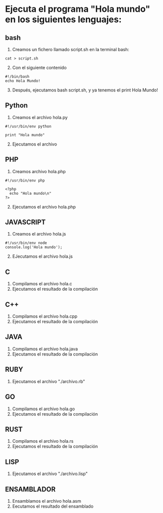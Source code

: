# Ejecuta el programa "Hola mundo" en los siguientes lenguajes:

## bash
1. Creamos un fichero llamado script.sh en la terminal bash:
~~~~
cat > script.sh
~~~~
2. Con el siguiente contenido
~~~~
#!/bin/bash
echo Hola Mundo!
~~~~
3. Después, ejecutamos bash script.sh, y ya tenemos el print Hola Mundo!
 
## Python
1. Creamos el archivo hola.py
~~~
#!/usr/bin/env python

print "Hola mundo"
~~~
2. Ejecutamos el archivo

## PHP
1. Creamos archivo hola.php
~~~
#!/usr/bin/env php

<?php 
  echo "Hola mundo\n" 
?>
~~~
2. Ejecutamos el archivo hola.php

## JAVASCRIPT
1. Creamos el archivo hola.js
~~~
#!/usr/bin/env node
console.log('Hola mundo');
~~~

2. EJecutamos el archivo hola.js

## C
1. Compilamos el archivo hola.c
2. Ejecutamos el resultado de la compilación

## C++

1. Compilamos el archivo hola.cpp
2. Ejecutamos el resultado de la compilación

## JAVA
1. Compilamos el archivo hola.java
2. Ejecutamos el resultado de la compilación

## RUBY
1. Ejecutamos el archivo "./archivo.rb"

## GO
1. Compilamos el archivo hola.go
2. Ejecutamos el resultado de la compilación

## RUST
1. Compilamos el archivo hola.rs
2. Ejecutamos el resultado de la compilación

## LISP
1. Ejecutamos el archivo "./archivo.lisp"

## ENSAMBLADOR
1. Ensamblamos el archivo hola.asm 
2. Eecutamos el resultado del ensamblado
